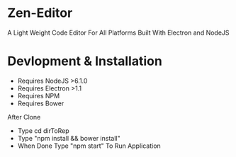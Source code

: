 # Zen-Editor

A Light Weight Code Editor For All Platforms Built With Electron and NodeJS

# Devlopment & Installation

* Requires NodeJS >6.1.0
* Requires Electron >1.1
* Requires NPM
* Requires Bower

After Clone

* Type cd dirToRep
* Type "npm install && bower install"
* When Done Type "npm start" To Run Application
